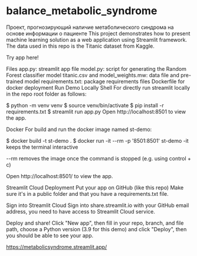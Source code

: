 # balance_metabolic_syndrome
Проект, прогнозирующий наличие метаболического синдрома на основе информации о пациенте
This project demonstrates how to present machine learning solution as a web application using Streamlit framework. The data used in this repo is the Titanic dataset from Kaggle.

Try app here!

Files
app.py: streamlit app file
model.py: script for generating the Random Forest classifier model
titanic.csv and model_weights.mw: data file and pre-trained model
requirements.txt: package requirements files
Dockerfile for docker deployment
Run Demo Locally
Shell
For directly run streamlit locally in the repo root folder as follows:

$ python -m venv venv
$ source venv/bin/activate
$ pip install -r requirements.txt
$ streamlit run app.py
Open http://localhost:8501 to view the app.

Docker
For build and run the docker image named st-demo:

$ docker build -t st-demo .
$ docker run -it --rm -p '8501:8501' st-demo
-it keeps the terminal interactive

--rm removes the image once the command is stopped (e.g. using control + c)

Open http://localhost:8501/ to view the app.

Streamlit Cloud Deployment
Put your app on GitHub (like this repo) Make sure it's in a public folder and that you have a requirements.txt file.

Sign into Streamlit Cloud Sign into share.streamlit.io with your GitHub email address, you need to have access to Streamlit Cloud service.

Deploy and share!
Click "New app", then fill in your repo, branch, and file path, choose a Python version (3.9 for this demo) and click "Deploy", then you should be able to see your app.

https://metabolicsyndrome.streamlit.app/
